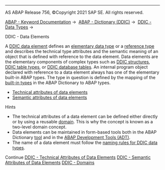   

* * *

AS ABAP Release 756, ©Copyright 2021 SAP SE. All rights reserved.

[ABAP - Keyword Documentation](https://help.sap.com/doc/abapdocu_756_index_htm/7.56/en-US/abenabap.htm) →  [ABAP - Dictionary (DDIC)](https://help.sap.com/doc/abapdocu_756_index_htm/7.56/en-US/abenabap_dictionary.htm) →  [DDIC - Data Types](https://help.sap.com/doc/abapdocu_756_index_htm/7.56/en-US/abenddic_data_types.htm) → 

DDIC - Data Elements

A [DDIC data element](https://help.sap.com/doc/abapdocu_756_index_htm/7.56/en-US/abendata_element_glosry.htm "Glossary Entry") defines an [elementary data type](https://help.sap.com/doc/abapdocu_756_index_htm/7.56/en-US/abenelementary_data_type_glosry.htm "Glossary Entry") or a [reference type](https://help.sap.com/doc/abapdocu_756_index_htm/7.56/en-US/abenreference_type_glosry.htm "Glossary Entry") and describes the technical type attributes and the semantic meaning of an object that is defined with reference to the data element. Data elements are the elementary components of complex types such as [DDIC structures](https://help.sap.com/doc/abapdocu_756_index_htm/7.56/en-US/abenddic_structures.htm), [DDIC table types](https://help.sap.com/doc/abapdocu_756_index_htm/7.56/en-US/abenddic_table_types.htm), or [DDIC database tables](https://help.sap.com/doc/abapdocu_756_index_htm/7.56/en-US/abenddic_database_tables.htm). An internal program object declared with reference to a data element always has one of the elementary built-in ABAP types. The type in question is defined by the mapping of the [built-in types](https://help.sap.com/doc/abapdocu_756_index_htm/7.56/en-US/abenddic_builtin_types.htm) in the ABAP Dictionary to ABAP types.

-   [Technical attributes of data elements](https://help.sap.com/doc/abapdocu_756_index_htm/7.56/en-US/abenddic_data_elements_tech.htm)
-   [Semantic attributes of data elements](https://help.sap.com/doc/abapdocu_756_index_htm/7.56/en-US/abenddic_data_elements_sema.htm)

Hints

-   The technical attributes of a data element can be defined either directly or by using a reusable [domain](https://help.sap.com/doc/abapdocu_756_index_htm/7.56/en-US/abenddic_domains.htm). This is why the concept is known as a two-level domain concept.
-   Data elements can be maintained in form-based tools both in the ABAP Dictionary [tool](https://help.sap.com/doc/abapdocu_756_index_htm/7.56/en-US/abenddic_tools.htm) and in the [ABAP Development Tools (ADT)](https://help.sap.com/doc/abapdocu_756_index_htm/7.56/en-US/abenadt_glosry.htm "Glossary Entry").
-   The name of a data element must follow the [naming rules for DDIC data types](https://help.sap.com/doc/abapdocu_756_index_htm/7.56/en-US/abenddic_types_names.htm).

Continue
[DDIC - Technical Attributes of Data Elements](https://help.sap.com/doc/abapdocu_756_index_htm/7.56/en-US/abenddic_data_elements_tech.htm)
[DDIC - Semantic Attributes of Data Elements](https://help.sap.com/doc/abapdocu_756_index_htm/7.56/en-US/abenddic_data_elements_sema.htm)
[DDIC - Domains](https://help.sap.com/doc/abapdocu_756_index_htm/7.56/en-US/abenddic_domains.htm)